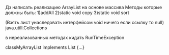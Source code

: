 Дз написать реализацию ArrayList на основе массива
Методы которые должны быть:
1)addAll
2)static void copy
3)static void sort


(Взять лист унаследовать интерфейсом void ничего если ссылку то null)
java.utill.Collections
 
 в нереализованных методах кидать RunTimeException 

 classMyArrayList<T> implements List<T> {...}